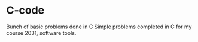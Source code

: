 # C-code
Bunch of basic problems done in C
Simple problems completed in C for my course 2031, software tools.
